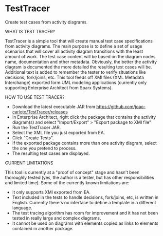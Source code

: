 # TestTracer
Create test cases from activity diagrams.


WHAT IS TEST TRACER?

TestTracer is a simple tool that will create manual test case specifications from activity diagrams.
The main purpose is to define a set of usage scenarios that will cover all activity diagram transitions with the least amount of work.
The test case content will be based on the diagram nodes name, documentation and other metadata.
Obviously, the better the activity diagram is documented the more detailed the resulting test cases will be.
Additional text is added to remember the tester to verify situations like decisions, fork/joins, etc.
This tool feeds off XMI files (XML Metadata Interchange) exported form UML modeling applications (currently only supporting Enterprise Architect from Sparx Systems).


HOW TO USE TEST TRACER?

- Download the latest executable JAR from https://github.com/joao-carloto/TestTracer/releases
- In Enterprise Architect, right click the package that contains the activity diagram(s) and select "Import/Export" > "Export package to XMI file"
- Run the TestTracer JAR.
- Select the XML file you just exported from EA.
- Click "Create Tests".
- If the exported package contains more than one activity diagram, select the one you pretend to process.
- The resulting test cases are displayed.


CURRENT LIMITATIONS

This tool is currently at a "proof of concept" stage and hasn't been thoroughly tested (yes, the author is a tester, but has other responsibilities and limited time).
Some of the currently known limitations are:
- It only supports XMI exported from EA.
- Text included in the tests to handle decisions, fork/joins, etc, is written in English. Currently there's no interface to define a template in a different language.
- The test tracing algorithm has room for improvement and it has not been tested in really large and complex diagrams.
- It cannot be used on diagrams with elements copied as links to elements contained in another package.
